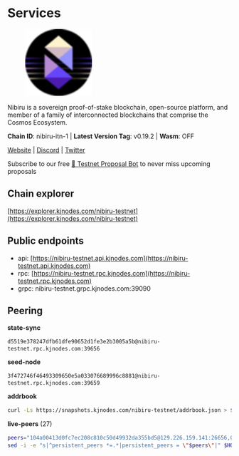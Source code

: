 # Services

<figure><img src="https://raw.githubusercontent.com/kj89/cosmos-images/main/logos/nibiru.png" width="150" alt=""><figcaption></figcaption></figure>

Nibiru is a sovereign proof-of-stake blockchain, open-source platform,  and member of a family of interconnected blockchains that comprise the Cosmos Ecosystem.

**Chain ID**: nibiru-itn-1 | **Latest Version Tag**: v0.19.2 | **Wasm**: OFF

[Website](https://nibiru.fi) | [Discord](https://discord.gg/nibiru) | [Twitter](https://twitter.com/NibiruChain)



Subscribe to our free [🤖 Testnet Proposal Bot](https://t.me/kjnodes_testnet_proposal_bot) to never miss upcoming proposals


## Chain explorer
[https://explorer.kjnodes.com/nibiru-testnet](https://explorer.kjnodes.com/nibiru-testnet)

## Public endpoints

* api: [https://nibiru-testnet.api.kjnodes.com](https://nibiru-testnet.api.kjnodes.com)
* rpc: [https://nibiru-testnet.rpc.kjnodes.com](https://nibiru-testnet.rpc.kjnodes.com)
* grpc: nibiru-testnet.grpc.kjnodes.com:39090

## Peering

**state-sync**

```text
d5519e378247dfb61dfe90652d1fe3e2b3005a5b@nibiru-testnet.rpc.kjnodes.com:39656
```

**seed-node**

```text
3f472746f46493309650e5a033076689996c8881@nibiru-testnet.rpc.kjnodes.com:39659
```

**addrbook**
```bash
curl -Ls https://snapshots.kjnodes.com/nibiru-testnet/addrbook.json > $HOME/.nibid/config/addrbook.json
```

**live-peers** (27)
```bash
peers="104a00413d0fc7ec208c810c50d49932da355bd5@129.226.159.141:26656,01dfe6c993e034169d5e69116e64587fdaf0c2f1@93.183.208.67:26656,c45cde328f28c16b4da3e51c45a64c7ce0c45b1c@93.183.208.71:26656,8279e11d79bb4d5ee3595893a546123423e48b6a@109.123.246.138:26656,fc015be87e5c15953a6508403c99a6c8d9493622@194.34.232.35:39656,64fc57fb297ef839da5212b391cf27b32fe7ab8a@109.123.243.55:26656,1587dd54b6e1f373ccf61401980816fbd7f7e43a@35.232.147.245:26656,fae0087a4b4a4692b8e358d7d8cbce75864a7a03@62.171.174.247:26656,a3de1f505133b416a47f546b4d4ccbdc442a891b@84.46.251.68:26656,6dbb917a5a8d263ccaf2ef33d957116225b19e67@31.220.88.184:26656,549ba520c02bf82dd4198cddde2927ca5a574a9a@84.46.247.207:26656,997c1e7fb9b7e6cfa6092b4fe09a0f3ed1907781@65.21.2.131:26656,08a1222c47c36bbd31bc693fe625026a275566e6@38.242.254.154:26656,9e31682ed08dd4d5e9662dd9fd3c42b06f50c6d8@109.123.243.107:26656,4f8d3dec691e8cbf20883cf595a9a0e749178bdb@65.108.229.93:27656,f328de4ff3f71b14882fc08c6793bfa272cd7171@45.85.249.93:26656,2137cde84a36e8e0cf17230c58670034096d3798@138.201.200.252:26656,b15ff5df6bea62dc567f5b628bb922a4185621b6@5.75.196.224:26656,3b5c0147311c294de8e635c853af5a0de72d43f1@65.21.131.215:26566,1f910c413b5e098fa9c2d066d405b1f87b0a32c6@113.23.122.67:26656,de9410cc356635b1f555c06332af943319b75a80@109.123.243.29:26656,f883b1634fd918b036176fc12976194b4bc775af@38.242.205.150:39656,7bb000363922f1da93c0f25b2544e453b523a82a@65.108.246.178:26656,766f17b24c11b5eac20cf938f619bc2e43331988@38.242.229.238:26656,d5519e378247dfb61dfe90652d1fe3e2b3005a5b@65.109.68.190:39656,f4fa2e13e64628d96f9158a6a2afbb19ebac574e@85.190.246.120:26656,4cf0fe54e468cb18fc2d5cca41dcc387e8c8de5c@91.233.173.45:36656"
sed -i -e "s|^persistent_peers *=.*|persistent_peers = \"$peers\"|" $HOME/.nibid/config/config.toml
```
